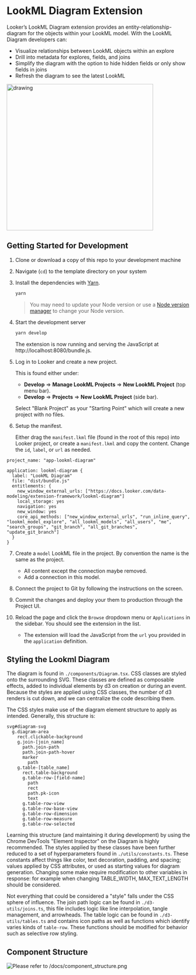 # LookML Diagram Extension

Looker’s LookML Diagram extension provides an entity-relationship-diagram for the objects within your LookML model. With the LookML Diagram developers can:

- Visualize relationships between LookML objects within an explore
- Drill into metadata for explores, fields, and joins
- Simplify the diagram with the option to hide hidden fields or only show fields in joins
- Refresh the diagram to see the latest LookML

<img src="https://github.com/looker-open-source/app-lookml-diagram/blob/main/docs/lookml_diagram.gif?raw=true" alt="drawing" height="400"/>

## Getting Started for Development

1. Clone or download a copy of this repo to your development machine
2. Navigate (`cd`) to the template directory on your system
3. Install the dependencies with [Yarn](https://yarnpkg.com/).

   ```sh
   yarn
   ```

   > You may need to update your Node version or use a [Node version manager](https://github.com/nvm-sh/nvm) to change your Node version.

4. Start the development server

   ```sh
   yarn develop
   ```

   The extension is now running and serving the JavaScript at http://localhost:8080/bundle.js.

5. Log in to Looker and create a new project.

   This is found either under:

   - **Develop** => **Manage LookML Projects** => **New LookML Project** (top menu bar).
   - **Develop** => **Projects** => **New LookML Project** (side bar).

   Select "Blank Project" as your "Starting Point" which will create a new project with no files.

6. Setup the manifest.

   Either drag the `manifest.lkml` file (found in the root of this repo) into Looker project, or create a `manifest.lkml` and copy the content. Change the `id`, `label`, or `url` as needed.

```lookml
project_name: "app-lookml-diagram"

application: lookml-diagram {
  label: "LookML Diagram"
  file: "dist/bundle.js"
  entitlements: {
    new_window_external_urls: ["https://docs.looker.com/data-modeling/extension-framework/lookml-diagram"]
    local_storage: yes
    navigation: yes
    new_window: yes
    core_api_methods: ["new_window_external_urls", "run_inline_query", "lookml_model_explore", "all_lookml_models", "all_users", "me", "search_groups", "git_branch", "all_git_branches", "update_git_branch"]
  }
}
```

7. Create a `model` LookML file in the project. By convention the name is the same as the project.

   - All content except the connection maybe removed.
   - Add a connection in this model.

8. Connect the project to Git by following the instructions on the screen.

9. Commit the changes and deploy your them to production through the Project UI.

10. Reload the page and click the `Browse` dropdown menu or `Applications` in the sidebar. You should see the extension in the list.
    - The extension will load the JavaScript from the `url` you provided in the `application` definition.

## Styling the Lookml Diagram

The diagram is found in `./components/Diagram.tsx`. CSS classes are styled onto the surrounding SVG. These classes are defined as composable effects, added to individual elements by d3 on creation or during an event. Because the styles are applied using CSS classes, the number of d3 renders is cut down, and we can centralize the code describing them.

The CSS styles make use of the diagram element structure to apply as intended. Generally, this structure is:

```
svg#diagram-svg
  g.diagram-area
    rect.clickable-background
    g.join-[join_name]
      path.join-path
      path.join-path-hover
      marker
        path
    g.table-[table_name]
      rect.table-background
      g.table-row-[field-name]
        path
        rect
        path.pk-icon
        text
      g.table-row-view
      g.table-row-base-view
      g.table-row-dimension
      g.table-row-measure
      g.table-row-selected
```

Learning this structure (and maintaining it during development) by using the Chrome DevTools "Element Inspector" on the Diagram is highly recommended. The styles applied by these classes have been further reduced to a set of hyperparameters found in `./utils/constants.ts`. These constants affect things like color, text decoration, padding, and spacing; values applied by CSS attributes, or used as starting values for diagram generation. Changing some make require modification to other variables in response: for example when changing TABLE_WIDTH, MAX_TEXT_LENGTH should be considered.

Not everything that could be considered a "style" falls under the CSS sphere of influence. The join path logic can be found in `./d3-utils/joins.ts`, this file includes logic like line interpolation, tangle management, and arrowheads. The table logic can be found in `./d3-utils/tables.ts` and contains icon paths as well as functions which identify varies kinds of `table-row`. These functions should be modified for behavior such as selective row styling.

## Component Structure

![Please refer to `/docs/component_structure.png`](https://github.com/looker-open-source/app-lookml-diagram/blob/main/docs/component_structure.png?raw=true)
